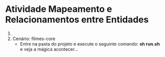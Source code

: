 # Atividade Mapeamento e Relacionamentos entre Entidades

1.
2. Cenário: filmes-core  
	* Entre na pasta do projeto e execute o seguinte comando: **sh run.sh** e veja a mágica acontecer... 
